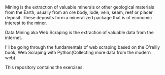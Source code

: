 Mining is the extraction of valuable minerals or other geological materials from the Earth, usually from an ore body, lode, vein, seam, reef or placer deposit. These deposits form a mineralized package that is of economic interest to the miner.

Data Mining aka Web Scraping is the extraction of valuable data from the internet.

I'll be going through the fundamentals of web scraping based on the O'reilly book, Web Scraping with Python(Collecting more data from the modern web).

This repository contains the exercises.